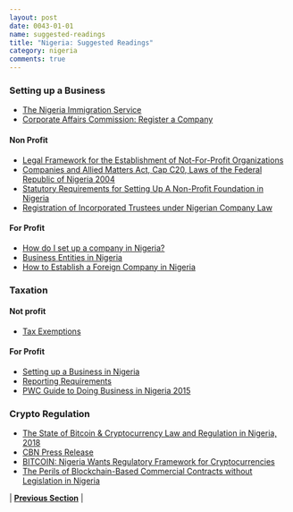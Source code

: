 ```yaml
---
layout: post
date: 0043-01-01
name: suggested-readings
title: "Nigeria: Suggested Readings"
category: nigeria
comments: true
---
```

### Setting up a Business
- [The Nigeria Immigration Service](https://portal.immigration.gov.ng/pages/about)
- [Corporate Affairs Commission: Register a Company](http://new.cac.gov.ng/home/registration-steps/)

#### Non Profit
- [Legal Framework for the Establishment of Not-For-Profit Organizations](http://www.nnngo.org/portfolio/an-act-to-provide-for-the-establishment-of-the-non-governmental-organisations-regulatory-commission-for-the-supervision-coordination-and-monitoring-of-non-governmental-organisations-civil-society-or/)
- [Companies and Allied Matters Act, Cap C20, Laws of the Federal Republic of Nigeria 2004](http://www.wipo.int/wipolex/en/text.jsp?file_id=222458)
- [Statutory Requirements for Setting Up A Non-Profit Foundation in Nigeria](https://mzagams.wordpress.com/2015/06/11/statutory-requirements-for-setting-up-a-non-profit-foundation-in-nigeria/)
- [Registration of Incorporated Trustees under Nigerian Company Law](https://www.linkedin.com/pulse/registration-incorporated-trustees-under-nigerian-company-duru-esq/)

#### For Profit
- [How do I set up a company in Nigeria?](https://www.dfa.ie/irish-embassy/nigeria/our-role/doing-business-in-nigeria/how-do-i-set-up-a-company-in-nigeria/)
- [Business Entities in Nigeria](https://www.healyconsultants.com/nigeria-company-registration/setup-llc/)
- [How to Establish a Foreign Company in Nigeria](https://www.linkedin.com/pulse/how-establish-foreign-company-nigeria-tosfat-concepts/)

### Taxation
#### Not profit
- [Tax Exemptions](https://www.cof.org/content/nigeria#exemptions)

#### For Profit
- [Setting up a Business in Nigeria](https://intuitconsultancy.com/africa/nigeria/)
- [Reporting Requirements](https://uk.practicallaw.thomsonreuters.com/5-525-0487?transitionType=Default&contextData=(sc.Default)&firstPage=true&comp=pluk&bhcp=1#co_anchor_a527943)
- [PWC Guide to Doing Business in Nigeria 2015](https://www.pwc.de/de/internationale-maerkte/assets/doing-business-in-nigeria-2015.pdf)

### Crypto Regulation
- [The State of Bitcoin & Cryptocurrency Law and Regulation in Nigeria, 2018](https://medium.com/@BalogunHarold/the-state-of-bitcoin-cryptocurrency-law-and-regulation-in-nigeria-2018-7c5692baa864)
- [CBN Press Release](http://www.cbn.gov.ng/out/2018/ccd/press%20release%20on%20virtual%20currencies.pdf)
- [BITCOIN: Nigeria Wants Regulatory Framework for Cryptocurrencies](https://bitcoinafrica.io/2018/04/26/nigeria-wants-regulatory-framework-for-cryptocurrencies/)
- [The Perils of Blockchain-Based Commercial Contracts without Legislation in Nigeria](https://www.tekedia.com/the-perils-of-blockchain-based-commercial-contracts-without-legislation-in-nigeria/)



| **[Previous Section]( https://neo-project.github.io/global-blockchain-compliance-hub//nigeria/nigeria-nullify-smart-contracts.html)** | 
